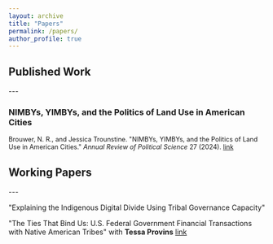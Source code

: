 ```yaml
---
layout: archive
title: "Papers"
permalink: /papers/
author_profile: true
---
```


<h2> Published Work </h2>
---

<h3> NIMBYs, YIMBYs, and the Politics of Land Use in American Cities</h3>

<div style="margin-top: 0px; margin-bottom: 0px; font-size: 90%;">

Brouwer, N. R., and Jessica Trounstine. "NIMBYs, YIMBYs, and the Politics of Land Use in American Cities." <em>Annual Review of Political Science</em> 27 (2024). <a href="https://doi.org/10.1146/annurev-polisci-041322-041133">link</a>
</div>


<h2> Working Papers</h2>
---

"Explaining the Indigenous Digital Divide Using Tribal Governance Capacity" 

"The Ties That Bind Us: U.S. Federal Government Financial Transactions with Native American Tribes" <span style="font-size:14px;">with **Tessa Provins**</span> <a href="https://github.com/nrbrouwer/nrbrouwer.github.io/blob/master/files/pdf/TiesThatBind_BrouwerProvins_SPSA.pdf">link</a>
 
